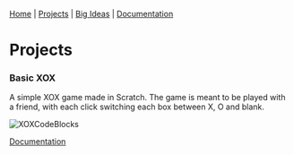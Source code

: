 [Home](https://kaankutluer.github.io/kaankutluer.github.io./) | [Projects](https://kaankutluer.github.io/kaankutluer.github.io./projects) | [Big Ideas](https://kaankutluer.github.io/kaankutluer.github.io./big_ideas) | [Documentation](https://kaankutluer.github.io/kaankutluer.github.io./documentation)

# Projects
### Basic XOX
A simple XOX game made in Scratch. The game is meant to be played with a friend, with each click switching each box between X, O and blank.

![XOXCodeBlocks](https://kaankutluer.github.io/kaankutluer.github.io./Resources/XOXcodeimage.png)

[Documentation](https://kaankutluer.github.io/documentation/scratchXOX)
